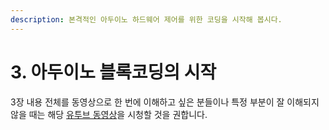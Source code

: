 ```yaml
---
description: 본격적인 아두이노 하드웨어 제어를 위한 코딩을 시작해 봅시다.
---
```


# 3. 아두이노 블록코딩의 시작

3장 내용 전체를 동영상으로 한 번에 이해하고 싶은 분들이나 특정 부분이 잘 이해되지 않을 때는 해당 [유투브 동영상](https://www.youtube.com/watch?v=ZXWgiRx1mv0)을 시청할 것을 권합니다.

